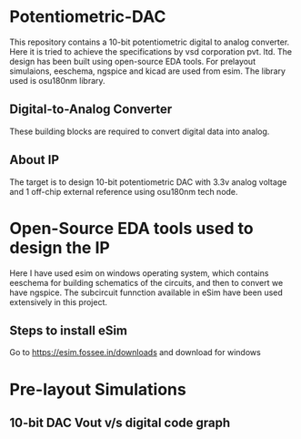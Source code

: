 # Potentiometric-DAC
This repository contains a 10-bit potentiometric digital to analog converter. Here it is tried to achieve the specifications by vsd corporation pvt. ltd.
The design has been built using open-source EDA tools. For prelayout simulaions, eeschema, ngspice and kicad are used from esim. The library used is osu180nm library.

## Digital-to-Analog Converter
These building blocks are required to convert digital data into analog.

## About IP
The target is to design 10-bit potentiometric DAC with 3.3v analog voltage and 1 off-chip external reference using osu180nm tech node.

# Open-Source EDA tools used to design the IP
Here I have used esim on windows operating system, which contains eeschema for building schematics of the circuits, and then to convert we have ngspice.
The subcircuit funnction available in eSim have been used extensively in this project.

## Steps to install eSim
Go to https://esim.fossee.in/downloads and download for windows

# Pre-layout Simulations

## 10-bit DAC Vout v/s digital code graph




